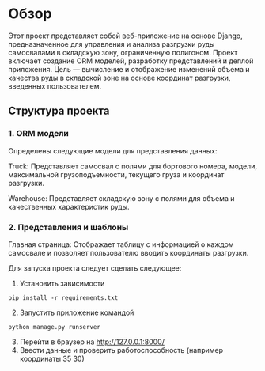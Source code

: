 # Обзор

Этот проект представляет собой веб-приложение на основе Django, предназначенное для управления и анализа разгрузки руды самосвалами в складскую зону, ограниченную полигоном. Проект включает создание ORM моделей, разработку представлений и деплой приложения. Цель — вычисление и отображение изменений объема и качества руды в складской зоне на основе координат разгрузки, введенных пользователем.

## Структура проекта
### 1. ORM модели
Определены следующие модели для представления данных:

Truck: Представляет самосвал с полями для бортового номера, модели, максимальной грузоподъемности, текущего груза и координат разгрузки.

Warehouse: Представляет складскую зону с полями для объема и качественных характеристик руды.

### 2. Представления и шаблоны
Главная страница: Отображает таблицу с информацией о каждом самосвале и позволяет пользователю вводить координаты разгрузки.

Для запуска проекта следует сделать следующее:
1) Установить зависимости
```
pip install -r requirements.txt
```
2) Запустить приложение командой
```
python manage.py runserver
```
3) Перейти в браузер на http://127.0.0.1:8000/
4) Ввести данные и проверить работоспособность (например координаты 35 30)
